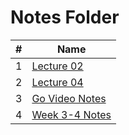 # Notes Folder

|   #   | Name | 
| :---: | --------------- | 
|   1   | [Lecture 02](./Lecture02.go)  |
|   2   | [Lecture 04](./Lecture04.go)  |
|   3   | [Go Video Notes](https://github.com/ACHarrison32/4143-PLC/tree/main/Lecture%20Notes/Go%20Video%20Notes%20%231) |
|   4   | [Week 3-4 Notes](./https://github.com/ACHarrison32/4143-PLC/tree/main/Lecture%20Notes/Week%203-4) |
